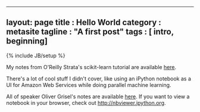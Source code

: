 
---
layout: page
title : Hello World
category : metasite
tagline : "A first post"
tags : [ intro, beginning]
---
{% include JB/setup %}

My notes from O'Reilly Strata's scikit-learn tutorial are available [here](http://nbviewer.ipython.org/github/ajduberstein/Strata-Notes/blob/master/scikit-learn%20Tutorial.ipynb). 

There's a lot of cool stuff I didn't cover, like using an iPython notebook as a UI for Amazon Web Services while doing parallel machine learning. 

All of speaker Oliver Grisel's notes are available [here](https://github.com/ogrisel/notebooks/). If you want to view a notebook in your browser, check out http://nbviewer.ipython.org.
